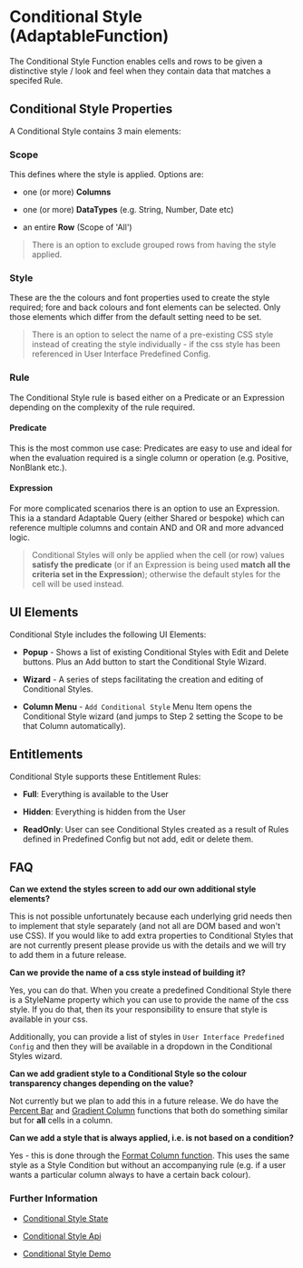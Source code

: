 # Conditional Style (AdaptableFunction)

The Conditional Style Function enables cells and rows to be given a distinctive style / look and feel when they contain data that matches a specifed Rule.

## Conditional Style Properties

A Conditional Style contains 3 main elements:

### Scope

This defines where the style is applied.  Options are:

- one (or more) **Columns**

- one (or more) **DataTypes** (e.g. String, Number, Date etc)

- an entire **Row** (Scope of 'All')

> There is an option to exclude grouped rows from having the style applied.

### Style

These are the the colours and font properties used to create the style required; fore and back colours and font elements can be selected. Only those elements which differ from the default setting need to be set.

> There is an option to select the name of a pre-existing CSS style instead of creating the style individually - if the css style has been referenced in User Interface Predefined Config.

### Rule

The Conditional Style rule is based either on a Predicate or an Expression depending on the complexity of the rule required.

#### Predicate

This is the most common use case: Predicates are easy to use and ideal for when the evaluation required is a single column or operation (e.g. Positive, NonBlank etc.).

#### Expression

For more complicated scenarios there is an option to use an Expression.  This ia a standard Adaptable Query (either Shared or bespoke) which can reference multiple columns and contain AND and OR and more advanced logic.

> Conditional Styles will only be applied when the cell (or row) values **satisfy the predicate** (or if an Expression is being used **match all the criteria set in the Expression**); otherwise the default styles for the cell will be used instead.

## UI Elements

Conditional Style includes the following UI Elements:

- **Popup** - Shows a list of existing Conditional Styles with Edit and Delete buttons.  Plus an Add button to start the Conditional Style Wizard.

- **Wizard** - A series of steps facilitating the creation and editing of Conditional Styles.

- **Column Menu** - `Add Conditional Style` Menu Item opens the Conditional Style wizard (and jumps to Step 2 setting the Scope to be that Column automatically).

## Entitlements

Conditional Style supports these Entitlement Rules:

- **Full**: Everything is available to the User

- **Hidden**: Everything is hidden from the User

- **ReadOnly**: User can see Conditional Styles created as a result of Rules defined in Predefined Config but not add, edit or delete them.

## FAQ

**Can we extend the styles screen to add our own additional style elements?**

This is not possible unfortunately because each underlying grid needs then to implement that style separately (and not all are DOM based and won't use CSS). If you would like to add extra properties to Conditional Styles that are not currently present please provide us with the details and we will try to add them in a future release.

**Can we provide the name of a css style instead of building it?**

Yes, you can do that. When you create a predefined Conditional Style there is a StyleName property which you can use to provide the name of the css style. If you do that, then its your responsibility to ensure that style is available in your css. 

Additionally, you can provide a list of styles in `User Interface Predefined Config` and then they will be available in a dropdown in the Conditional Styles wizard.

**Can we add gradient style to a Conditional Style so the colour transparency changes depending on the value?**

Not currently but we plan to add this in a future release. We do have the [Percent Bar](percent-bar-function.md) and [Gradient Column](gradient-column-function.md) functions that both do something similar but for **all** cells in a column.

**Can we add a style that is always applied, i.e. is not based on a condition?**

Yes - this is done through the [Format Column function](format-column-function.md). This uses the same style as a Style Condition but without an accompanying rule (e.g. if a user wants a particular column always to have a certain back colour).

### Further Information

- [Conditional Style State](https://api.adaptabletools.com/interfaces/_src_predefinedconfig_conditionalstylestate_.conditionalstylestate.html)

- [Conditional Style Api](https://api.adaptabletools.com/interfaces/_src_api_conditionalstyleapi_.conditionalstyleapi.html)

- [Conditional Style Demo](https://demo.adaptabletools.com/style/aggridconditionalstyledemo)